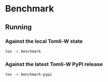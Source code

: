 # Benchmark

## Running

### Against the local Tomli-W state

```bash
tox -e benchmark
```

### Against the latest Tomli-W PyPI release

```bash
tox -e benchmark-pypi
```
